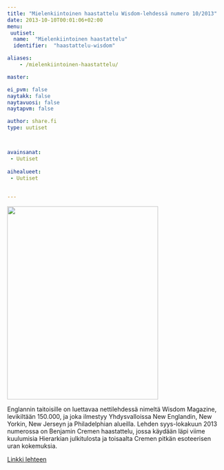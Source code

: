 ```yaml
---
title: "Mielenkiintoinen haastattelu Wisdom-lehdessä numero 10/2013"
date: 2013-10-10T00:01:06+02:00
menu:
 uutiset:
  name:  "Mielenkiintoinen haastattelu"
  identifier:  "haastattelu-wisdom"

aliases:
    - /mielenkiintoinen-haastattelu/

master:

ei_pvm: false
naytakk: false
naytavuosi: false
naytapvm: false

author: share.fi
type: uutiset



avainsanat:
 - Uutiset
 
aihealueet:
 - Uutiset
 

---
```


<p class="alignright"><img src="https://sharefi-cdn.sirv.com/sharefi/wisdom-lehti-haastattelu.jpg" width="350" height="447" alt="" /></p>
<p class="alustus">Englannin taitoisille on luettavaa nettilehdessä nimeltä&nbsp;Wisdom Magazine, levikiltään 150.000, ja joka ilmestyy Yhdysvalloissa New Englandin, New Yorkin, New Jerseyn ja Philadelphian alueilla. Lehden syys-lokakuun 2013 numerossa on Benjamin Cremen haastattelu, jossa käydään läpi viime kuulumisia Hierarkian julkitulosta ja toisaalta Cremen pitkän esoteerisen uran kokemuksia.</p>
<p><a title="Cremen haastattelu" href="http://editions.us.com/wisdompanj_sepoct_13/#/10-11/" target="_blank" class="external" rel="nofollow">Linkki lehteen</a></p>




